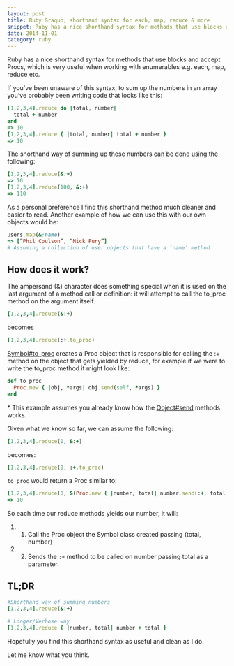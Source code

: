 ```yaml
---
layout: post
title: Ruby &raquo; shorthand syntax for each, map, reduce & more
snippet: Ruby has a nice shorthand syntax for methods that use blocks and accept Procs, which is very useful when working with enumerables e.g. each, map, reduce etc. 
date: 2014-11-01
category: ruby
---
```


Ruby has a nice shorthand syntax for methods that use blocks and accept Procs, which is very useful when working with enumerables e.g. each, map, reduce etc. 

If you’ve been unaware of this syntax, to sum up the numbers in an array you’ve probably been writing code that looks like this:

```ruby
[1,2,3,4].reduce do |total, number|
  total + number
end
=> 10
[1,2,3,4].reduce { |total, number| total + number }
=> 10
```

The shorthand way of summing up these numbers can be done using the following:

```ruby
[1,2,3,4].reduce(&:+)
=> 10
[1,2,3,4].reduce(100, &:+)
=> 110
```

As a personal preference I find this shorthand method much cleaner and easier to read.  Another example of how we can use this with our own objects would be:

```ruby
users.map(&:name)
=> [“Phil Coulson”, “Nick Fury”]
# Assuming a collection of user objects that have a ‘name’ method
```

## How does it work?

The ampersand (&) character does something special when it is used on the last argument of a method call or definition: it will attempt to call the to_proc method on the argument itself.

```ruby
[1,2,3,4].reduce(&:+)
```

becomes

```ruby
[1,2,3,4].reduce(:+.to_proc)
```

[Symbol#to_proc](http://ruby-doc.org/core-2.1.4/Symbol.html#method-i-to_proc) creates a Proc object that is responsible for calling the :+ method on the object that gets yielded by reduce, for example if we were to write the to_proc method it might look like:

```ruby
def to_proc
  Proc.new { |obj, *args| obj.send(self, *args) }
end 
```

\* This example assumes you already know how the [Object#send](http://ruby-doc.org/core-2.1.4/Object.html#method-i-send) methods works.

Given what we know so far, we can assume the following:

```ruby
[1,2,3,4].reduce(0, &:+) 
```

becomes:

```ruby
[1,2,3,4].reduce(0, :+.to_proc) 
```

`to_proc` would return a Proc similar to:

```ruby
[1,2,3,4].reduce(0, &(Proc.new { |number, total| number.send(:+, total) }))
=> 10
```

So each time our reduce methods yields our number, it will:

1. 1. Call the Proc object the Symbol class created passing (total, number)
2. 2. Sends the `:+` method to be called on number passing total as a parameter.

## TL;DR

```ruby
#Shorthand way of summing numbers
[1,2,3,4].reduce(&:+)

# Longer/Verbose way
[1,2,3,4].reduce { |number, total| number + total } 
```

Hopefully you find this shorthand syntax as useful and clean as I do.  

Let me know what you think.

